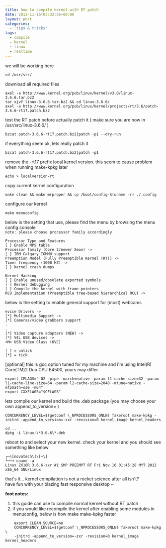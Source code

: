 ```yaml
---
title: how to compile kernel with RT patch
date: 2012-11-16T03:33:56+00:00
layout: post
categories:
  - 'tips & tricks'
tags:
  - compile
  - kernel
  - linux
  - realtime
---
```


we will be working here

```console
cd /usr/src/
```

download all required files

```console
axel -a http://www.kernel.org/pub/linux/kernel/v3.0/linux-3.6.6.tar.bz2
tar xjvf linux-3.6.6.tar.bz2 && cd linux-3.6.6/
axel -a http://www.kernel.org/pub/linux/kernel/projects/rt/3.6/patch-3.6.6-rt17.patch.bz2
```

test the RT patch before actually patch it ( make sure you are now in /usr/src/linux-3.6.6/ )

```console
bzcat patch-3.6.6-rt17.patch.bz2|patch -p1 --dry-run
```

if everything seem ok, lets really patch it

```console
bzcat patch-3.6.6-rt17.patch.bz2|patch -p1
```

remove the -rt17 prefix local kernel version. this seem to cause problem when running make-kpkg later

```console
echo > localversion-rt
```

copy current kernel configuration

```console
make clean && make mrproper && cp /boot/config-$(uname -r) ./.config
```

configure our kernel

```console
make menuconfig
```

below is the setting that use, please find the menu by browsing the menu config console\
`note: please choose processor family accordingly`

```console
Processor Type and Features
[ ] Enable MPS table
Processor family (Core 2/newer Xeon) ->
[ ] IBM Calgary IOMMU support
Preemption Model (Fully Preemptible Kernel (RT)) ->
Timer frequency (1000 HZ) ->
[ ] kernel crash dumps

Kernel Hacking
[ ] Enable unused/obsolete exported symbols
[ ] Kernel debugging
[ ] Compile the kernel with frame pointers
RCU Implementation (Preemptible tree-based hierarchical RCU) ->
```

below is the setting to enable general support for (most) webcams

```console
evice Drivers ->
[*] Multimedia Support ->
[*] Cameras/video grabbers support
.
.
[*] Video capture adapters (NEW) ->
[*] V4L USB devices ->
<M> USB Video Class (UVC)

[ ] = untick
[*] = tick
```

[optional] this is gcc option tuned for my machine and i'm using Intel(R) Core(TM)2 Duo CPU E4500, yours may differ

```console
export CFLAGS="-O2 -pipe -march=native -param l1-cache-size=32 -param l1-cache-line-size=64 -param l2-cache-size=2048 -mtune=native -mfpmath=sse -m64"
export CXXFLAGS="$CFLAGS"
```

lets compile our kernel and build the .deb package (you may choose your own append_to_version= )

```console
CONCURRENCY_LEVEL=$(getconf \_NPROCESSORS_ONLN) fakeroot make-kpkg -initrd -append_to_version=-zxr -revision=0 kernel_image kernel_headers

cd ..
dpkg -i linux-\*3.6.6\*.deb
```

reboot to and select your new kernel. check your kernel and you should see something like below

```console
┌─\[novatech\]\[~\]
└──╼ uname -a
Linux ZX10R 3.6.6-zxr #1 SMP PREEMPT RT Fri Nov 16 01:45:28 MYT 2012 x86_64 GNU/Linux
```

that's it... kernel compilation is not a rocket science after all isn't?\
have fun with your blazing fast responsive desktop ~

**foot notes:**

1.  this guide can use to compile normal kernel without RT patch
2.  if you would like recompile the kernel after enabling some modules in menuconfig, below is how make make-kpkg faster

```console
    export CLEAN_SOURCE=no
    CONCURRENCY_LEVEL=$(getconf \_NPROCESSORS_ONLN) fakeroot make-kpkg \
    -initrd -append_to_version=-zxr -revision=0 kernel_image kernel_headers
```
